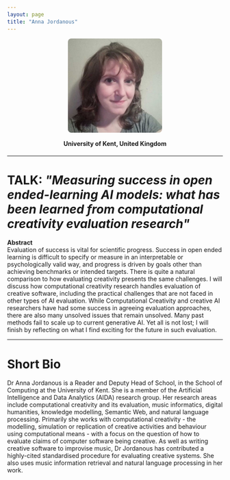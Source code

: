 ```yaml
---
layout: page
title: "Anna Jordanous"
---
```


<div style="text-align:center; margin-bottom:20px;">
  <img src="/assets/img/AnnaJordanous.jpg" alt="Anna Jordanous" style="max-width:220px; border-radius:8px;">
  <p><strong>University of Kent, United Kingdom</strong></p>
</div>

---

# TALK: *"Measuring success in open ended-learning AI models: what has been learned from computational creativity evaluation research"*

**Abstract**  
Evaluation of success is vital for scientific progress. Success in open ended learning is difficult to specify or measure in an interpretable or psychologically valid way, and progress is driven by goals other than achieving benchmarks or intended targets. There is quite a natural comparison to how evaluating creativity presents the same challenges. I will discuss how computational creativity research handles evaluation of creative software, including the practical challenges that are not faced in other types of AI evaluation. While Computational Creativity and creative AI researchers have had some success in agreeing evaluation approaches, there are also many unsolved issues that remain unsolved. Many past methods fail to scale up to current generative AI. Yet all is not lost; I will finish by reflecting on what I find exciting for the future in such evaluation.

---

# Short Bio

Dr Anna Jordanous is a Reader and Deputy Head of School, in the School of Computing at the University of Kent. She is a member of the Artificial Intelligence and Data Analytics (AIDA) research group. Her research areas include computational creativity and its evaluation, music informatics, digital humanities, knowledge modelling, Semantic Web, and natural language processing. Primarily she works with computational creativity - the modelling, simulation or replication of creative activities and behaviour using computational means - with a focus on the question of how to evaluate claims of computer software being creative. As well as writing creative software to improvise music, Dr Jordanous has contributed a highly-cited standardised procedure for evaluating creative systems. She also uses music information retrieval and natural language processing in her work. 